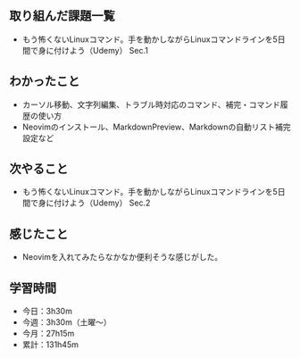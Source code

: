## 取り組んだ課題一覧
- もう怖くないLinuxコマンド。手を動かしながらLinuxコマンドラインを5日間で身に付けよう（Udemy） Sec.1
## わかったこと
- カーソル移動、文字列編集、トラブル時対応のコマンド、補完・コマンド履歴の使い方
- Neovimのインストール、MarkdownPreview、Markdownの自動リスト補完設定など    
## 次やること
- もう怖くないLinuxコマンド。手を動かしながらLinuxコマンドラインを5日間で身に付けよう（Udemy） Sec.2
## 感じたこと
- Neovimを入れてみたらなかなか便利そうな感じがした。
## 学習時間
- 今日：3h30m
- 今週：3h30m（土曜〜）
- 今月：27h15m
- 累計：131h45m
